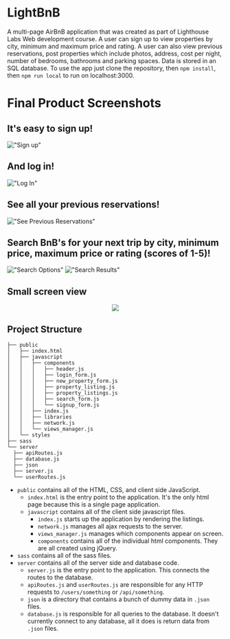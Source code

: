 # LightBnB
A multi-page AirBnB application that was created as part of Lighthouse Labs Web development course. A user can sign up to view properties by city, minimum and maximum price and rating. A user can also view previous reservations, post properties which include photos, address, cost per night, number of bedrooms, bathrooms and parking spaces. Data is stored in an SQL database. To use the app just clone the repository, then `npm install`, then `npm run local` to run on localhost:3000.

# Final Product Screenshots

## It's easy to sign up!
!["Sign up"](https://github.com/Datazyme/LightBnB/blob/master/docs/Sign_Up.png)

## And log in!
!["Log In"](https://github.com/Datazyme/LightBnB/blob/master/docs/Log_In.png)

## See all your previous reservations!
!["See Previous Reservations"](https://github.com/Datazyme/LightBnB/blob/master/docs/My_Reservations.png)

## Search BnB's for your next trip by city, minimum price, maximum price or rating (scores of 1-5)!
!["Search Options"](https://github.com/Datazyme/LightBnB/blob/master/docs/Search_Options.png)
!["Search Results"](https://github.com/Datazyme/LightBnB/blob/master/docs/Search_Results.png)



## Small screen view
<p align="center">
    <img src="https://github.com/Datazyme/tweeter/blob/master/docs/tweeterSmallScreen.png">
</p>


## Project Structure

```
├── public
│   ├── index.html
│   ├── javascript
│   │   ├── components 
│   │   │   ├── header.js
│   │   │   ├── login_form.js
│   │   │   ├── new_property_form.js
│   │   │   ├── property_listing.js
│   │   │   ├── property_listings.js
│   │   │   ├── search_form.js
│   │   │   └── signup_form.js
│   │   ├── index.js
│   │   ├── libraries
│   │   ├── network.js
│   │   └── views_manager.js
│   └── styles
├── sass
└── server
  ├── apiRoutes.js
  ├── database.js
  ├── json
  ├── server.js
  └── userRoutes.js
```

* `public` contains all of the HTML, CSS, and client side JavaScript. 
  * `index.html` is the entry point to the application. It's the only html page because this is a single page application.
  * `javascript` contains all of the client side javascript files.
    * `index.js` starts up the application by rendering the listings.
    * `network.js` manages all ajax requests to the server.
    * `views_manager.js` manages which components appear on screen.
    * `components` contains all of the individual html components. They are all created using jQuery.
* `sass` contains all of the sass files. 
* `server` contains all of the server side and database code.
  * `server.js` is the entry point to the application. This connects the routes to the database.
  * `apiRoutes.js` and `userRoutes.js` are responsible for any HTTP requests to `/users/something` or `/api/something`. 
  * `json` is a directory that contains a bunch of dummy data in `.json` files.
  * `database.js` is responsible for all queries to the database. It doesn't currently connect to any database, all it does is return data from `.json` files.